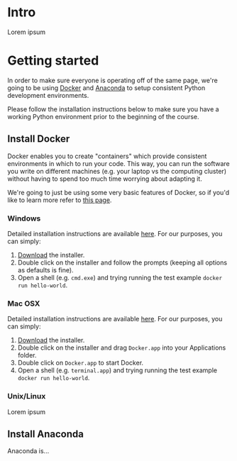 Intro
=====
Lorem ipsum

Getting started
===============
In order to make sure everyone is operating off of the same page, we're going
to be using [Docker](https://www.docker.com/what-docker) and 
[Anaconda](https://www.continuum.io/anaconda-overview) to setup consistent
Python development environments.

Please follow the installation instructions below to make sure you have a 
working Python environment prior to the beginning of the course.

Install Docker
--------------
Docker enables you to create "containers" which provide consistent environments
in which to run your code. This way, you can run the software you write on 
different machines (e.g. your laptop vs the computing cluster) without 
having to spend too much time worrying about adapting it.

We're going to just be using some very basic features of Docker, so if you'd
like to learn more refer to 
[this page](https://docs.docker.com/engine/understanding-docker/).

### Windows
Detailed installation instructions are available
[here](https://docs.docker.com/docker-for-windows/). For our purposes, you can
simply:

1. [Download](https://download.docker.com/win/stable/InstallDocker.msi) the
installer.
2. Double click on the installer and follow the prompts (keeping all options 
as defaults is fine).
3. Open a shell (e.g. `cmd.exe`) and trying running the test example
`docker run hello-world`.

### Mac OSX
Detailed installation instructions are available
[here](https://docs.docker.com/docker-for-mac/). For our purposes, you can
simply:

1. [Download](https://download.docker.com/mac/stable/Docker.dmg) the installer.
2. Double click on the installer and drag `Docker.app` into your Applications
folder.
3. Double click on `Docker.app` to start Docker.
4. Open a shell (e.g. `terminal.app`) and trying running the test example
`docker run hello-world`.

### Unix/Linux
Lorem ipsum

Install Anaconda
----------------
Anaconda is...
